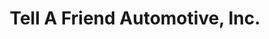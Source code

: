 ---
title: "Tell A Friend Automotive, Inc."
url: /lake-park/tell-a-friend-automotive-inc/
shop: Autowerkstatt
---